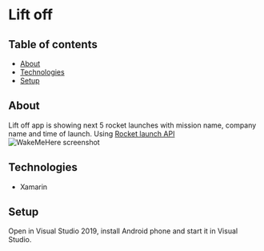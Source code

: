 # Lift off

## Table of contents
* [About](#general-info)
* [Technologies](#technologies)
* [Setup](#setup)

## About
Lift off app is showing next 5 rocket launches with mission name, company name and time of launch. Using [Rocket launch API](https://www.rocketlaunch.live/api)
![WakeMeHere screenshot](/vzlet1.png)

## Technologies
- Xamarin

## Setup
Open in Visual Studio 2019, install Android phone and start it in Visual Studio.
